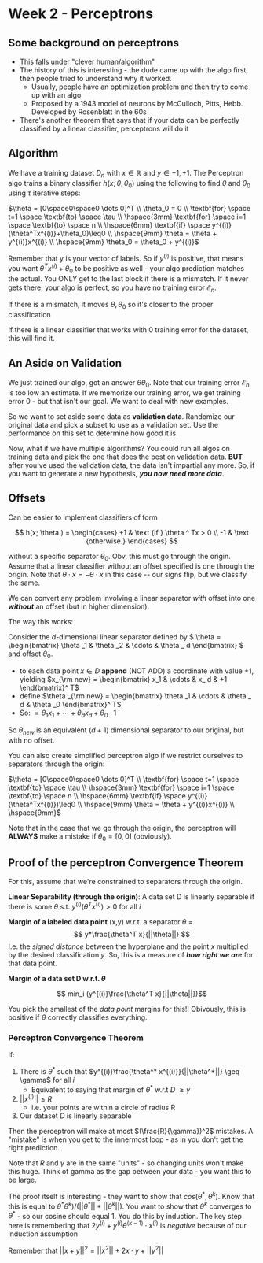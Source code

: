 # Week 2 - Perceptrons

## Some background on perceptrons

* This falls under "clever human/algorithm"
* The history of this is interesting - the dude came up with the algo first, then people tried to understand why it worked. 
    * Usually, people have an optimization problem and then try to come up with an algo
    * Proposed by a 1943 model of neurons by McCulloch, Pitts, Hebb. Developed by Rosenblatt in the 60s
* There's another theorem that says that if your data can be perfectly classified by a linear classifier, perceptrons will do it


## Algorithm

We have a training dataset $D_n$ with $x \in \mathbb{R}$ and $y \in {-1, +1}$. The Perceptron algo trains a binary classifier $h(x;\theta,\theta_0)$ using the following to find $\theta$ and $\theta_0$ using $\tau$ iterative steps:

$\theta = [0\space0\space0 \dots 0]^T \\ \theta_0 = 0 \\ \textbf{for} \space t=1 \space \textbf{to} \space \tau \\ \hspace{3mm} \textbf{for} \space i=1 \space \textbf{to} \space n \\ \hspace{6mm} \textbf{if} \space y^{(i)}(\theta^Tx^{(i)}+\theta_0)\leq0 \\ \hspace{9mm} \theta = \theta + y^{(i)}x^{(i)} \\ \hspace{9mm} \theta_0 = \theta_0 + y^{(i)}$

Remember that y is your vector of labels. So if $y^{(i)}$ is positive, that means you want $\theta^Tx^{(i)} + \theta_0$ to be positive as well - your algo prediction matches the actual. You ONLY get to the last block if there is a mismatch. If it never gets there, your algo is perfect, so you have no training error $\mathcal{E}_n$.

If there is a mismatch, it moves $\theta, \theta_0$ so it's closer to the proper classification 

If there is a linear classifier that works with 0 training error for the dataset, this will find it.

## An Aside on Validation

We just trained our algo, got an answer $\theta \theta_0$. Note that our training error $\mathcal{E}_n$ is too low an estimate. If we memorize our training error, we get training error 0 - but that isn't our goal. We want to deal with new examples.

So we want to set aside some data as **validation data**. Randomize our original data and pick a subset to use as a validation set. Use the performance on this set to determine how good it is.

Now, what if we have multiple algorithms? You could run all algos on training data and pick the one that does the best on validation data. **BUT** after you've used the validation data, the data isn't impartial any more. So, if you want to generate a new hypothesis, ***you now need more data***.

## Offsets

Can be easier to implement classifiers of form

$$
h(x; \theta ) = \begin{cases}  +1 &  \text {if } \theta ^ Tx > 0 \\ -1 &  \text {otherwise.} \end{cases}
$$

without a specific separator $\theta_0$. Obv, this must go through the origin. Assume that a linear classifier without an offset specified is one through the origin. Note that $\theta \cdot x = -\theta \cdot x$ in this case -- our signs flip, but we classify the same.

We can convert any problem involving a linear separator *with* offset into one ***without*** an offset (but in higher dimension).

The way this works:

Consider the $d$-dimensional linear separator defined by $
\theta = \begin{bmatrix}  \theta _1 &  \theta _2 &  \cdots &  \theta _ d \end{bmatrix}
$ and offset $\theta_0$.

* to each data point $x \in D$ **append** (NOT ADD) a coordinate with value +1, yielding $x_{\rm new} = \begin{bmatrix}  x_1 &  \cdots &  x_ d &  +1 \end{bmatrix}^ T$
* define $\theta _{\rm new} = \begin{bmatrix}  \theta _1 &  \cdots &  \theta _ d &  \theta _0 \end{bmatrix}^ T$
* So: $\displaystyle = \theta _1x_1 + \cdots + \theta _ dx_ d + \theta _0 \cdot 1$

So $\theta_{new}$ is an equivalent $(d+1)$ dimensional separator to our original, but with no offset.

You can also create simplified perceptron algo if we restrict ourselves to separators through the origin: 

$\theta = [0\space0\space0 \dots 0]^T \\ \textbf{for} \space t=1 \space \textbf{to} \space \tau \\ \hspace{3mm} \textbf{for} \space i=1 \space \textbf{to} \space n \\ \hspace{6mm} \textbf{if} \space y^{(i)}(\theta^Tx^{(i)})\leq0 \\ \hspace{9mm} \theta = \theta + y^{(i)}x^{(i)} \\ \hspace{9mm}$

Note that in the case that we go through the origin, the perceptron will **ALWAYS** make a mistake if $\theta_0 = [0,0]$ (obviously).

## Proof of the perceptron Convergence Theorem

For this, assume that we're constrained to separators through the origin.

**Linear Separability (through the origin)**: A data set D is linearly separable if there is some $\theta$ s.t. $y^{(i)}(\theta^Tx^{(i)})>0$ for all $i$

**Margin of a labeled data point** (x,y) w.r.t. a separator $\theta$ = 
$$
y*\frac{\theta^T x}{||\theta||}
$$
I.e. the *signed distance* between the hyperplane and the point $x$ multiplied by the desired classification $y$. So, this is a measure of ***how right we are*** for that data point.

**Margin of a data set D w.r.t. $\theta$**

$$
min_i (y^{(i)}\frac{\theta^T x}{||\theta||})$$

You pick the smallest of the *data point* margins for this!!
Obivously, this is positive if $\theta$ correctly classifies everything.


### Perceptron Convergence Theorem
If:

1. There is $\theta^*$ such that $y^{(i)}\frac{\theta^* x^{(i)}}{||\theta^*||} \geq \gamma$ for all $i$
   *  Equivalent to saying that margin of $\theta^*$ w.r.t $D$ $\geq \gamma$
2. $||x^{(i)}|| \leq R$
   * i.e. your points are within a circle of radius R
3. Our dataset $D$ is linearly separable

Then the perceptron will make at most $(\frac{R}{\gamma})^2$ mistakes. A "mistake" is when you get to the innermost loop - as in you don't get the right prediction. 

Note that $R$ and $\gamma$ are in the same "units" - so changing units won't make this huge. Think of gamma as the gap between your data - you want this to be large.

The proof itself is interesting - they want to show that $cos(\theta^*, \theta^k)$. Know that this is equal to $\theta^*\theta^k)/(||\theta^*||*||\theta^k||)$. You want to show that $\theta^k$ converges to $\theta^*$ - so our cosine should equal 1. You do this by induction. The key step here is remembering that $2y^{(i)}+y^{(i)}\theta^{(k-1)}\cdot x^{(i)}$ is *negative* because of our induction assumption

Remember that $||x+y||^2 = ||x^2|| + 2x\cdot y + ||y^2||$
